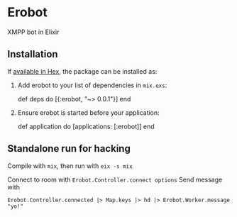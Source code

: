 # Erobot

XMPP bot in Elixir

## Installation

If [available in Hex](https://hex.pm/docs/publish), the package can be installed as:

  1. Add erobot to your list of dependencies in `mix.exs`:

        def deps do
          [{:erobot, "~> 0.0.1"}]
        end

  2. Ensure erobot is started before your application:

        def application do
          [applications: [:erobot]]
        end

## Standalone run for hacking

Compile with ```mix```, then run with ```eix -s mix```

Connect to room with ```Erobot.Controller.connect options```
Send message with

```Erobot.Controller.connected |> Map.keys |> hd |> Erobot.Worker.message "yo!"```
